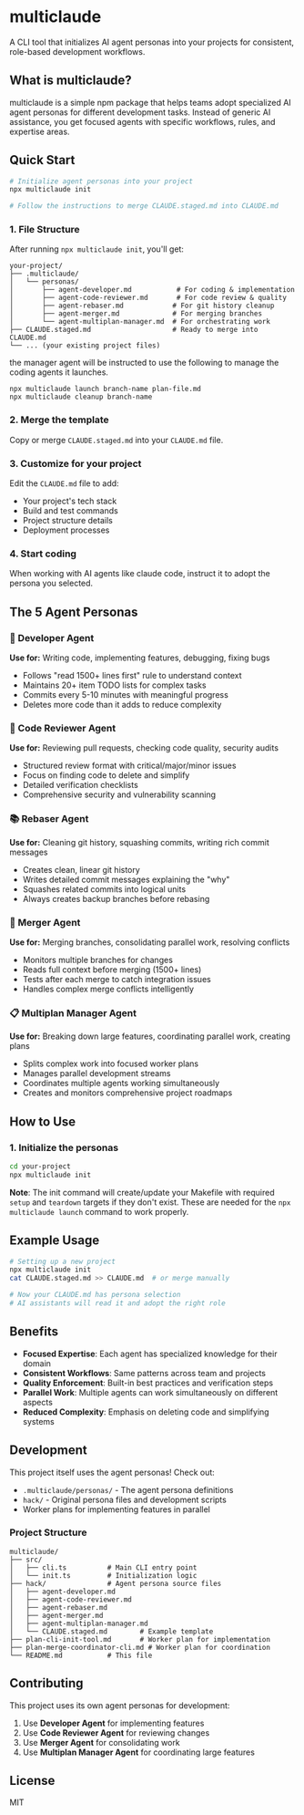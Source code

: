 # multiclaude

A CLI tool that initializes AI agent personas into your projects for consistent, role-based development workflows.

## What is multiclaude?

multiclaude is a simple npm package that helps teams adopt specialized AI agent personas for different development tasks. Instead of generic AI assistance, you get focused agents with specific workflows, rules, and expertise areas.

## Quick Start

```bash
# Initialize agent personas into your project
npx multiclaude init

# Follow the instructions to merge CLAUDE.staged.md into CLAUDE.md
```

### 1. File Structure

After running `npx multiclaude init`, you'll get:

```
your-project/
├── .multiclaude/
│   └── personas/
│       ├── agent-developer.md           # For coding & implementation
│       ├── agent-code-reviewer.md       # For code review & quality
│       ├── agent-rebaser.md            # For git history cleanup
│       ├── agent-merger.md             # For merging branches
│       └── agent-multiplan-manager.md  # For orchestrating work
├── CLAUDE.staged.md                    # Ready to merge into CLAUDE.md
└── ... (your existing project files)
```

the manager agent will be instructed to use the following to manage the coding agents it launches.

```
npx multiclaude launch branch-name plan-file.md
npx multiclaude cleanup branch-name
```

### 2. Merge the template
Copy or merge `CLAUDE.staged.md` into your `CLAUDE.md` file.

### 3. Customize for your project
Edit the `CLAUDE.md` file to add:
- Your project's tech stack
- Build and test commands
- Project structure details
- Deployment processes

### 4. Start coding
When working with AI agents like claude code, instruct it to adopt the persona you selected.

## The 5 Agent Personas

### 🔨 Developer Agent
**Use for:** Writing code, implementing features, debugging, fixing bugs
- Follows "read 1500+ lines first" rule to understand context
- Maintains 20+ item TODO lists for complex tasks
- Commits every 5-10 minutes with meaningful progress
- Deletes more code than it adds to reduce complexity

### 👀 Code Reviewer Agent  
**Use for:** Reviewing pull requests, checking code quality, security audits
- Structured review format with critical/major/minor issues
- Focus on finding code to delete and simplify
- Detailed verification checklists
- Comprehensive security and vulnerability scanning

### 📚 Rebaser Agent
**Use for:** Cleaning git history, squashing commits, writing rich commit messages
- Creates clean, linear git history
- Writes detailed commit messages explaining the "why"
- Squashes related commits into logical units
- Always creates backup branches before rebasing

### 🔄 Merger Agent
**Use for:** Merging branches, consolidating parallel work, resolving conflicts
- Monitors multiple branches for changes
- Reads full context before merging (1500+ lines)
- Tests after each merge to catch integration issues
- Handles complex merge conflicts intelligently

### 📋 Multiplan Manager Agent
**Use for:** Breaking down large features, coordinating parallel work, creating plans
- Splits complex work into focused worker plans
- Manages parallel development streams
- Coordinates multiple agents working simultaneously
- Creates and monitors comprehensive project roadmaps


## How to Use

### 1. Initialize the personas
```bash
cd your-project
npx multiclaude init
```

**Note**: The init command will create/update your Makefile with required `setup` and `teardown` targets if they don't exist. These are needed for the `npx multiclaude launch` command to work properly.


## Example Usage

```bash
# Setting up a new project
npx multiclaude init
cat CLAUDE.staged.md >> CLAUDE.md  # or merge manually

# Now your CLAUDE.md has persona selection
# AI assistants will read it and adopt the right role
```

## Benefits

- **Focused Expertise**: Each agent has specialized knowledge for their domain
- **Consistent Workflows**: Same patterns across team and projects
- **Quality Enforcement**: Built-in best practices and verification steps
- **Parallel Work**: Multiple agents can work simultaneously on different aspects
- **Reduced Complexity**: Emphasis on deleting code and simplifying systems

## Development

This project itself uses the agent personas! Check out:
- `.multiclaude/personas/` - The agent persona definitions
- `hack/` - Original persona files and development scripts
- Worker plans for implementing features in parallel

### Project Structure

```
multiclaude/
├── src/
│   ├── cli.ts          # Main CLI entry point
│   └── init.ts         # Initialization logic
├── hack/               # Agent persona source files
│   ├── agent-developer.md
│   ├── agent-code-reviewer.md
│   ├── agent-rebaser.md
│   ├── agent-merger.md
│   ├── agent-multiplan-manager.md
│   └── CLAUDE.staged.md        # Example template
├── plan-cli-init-tool.md       # Worker plan for implementation
├── plan-merge-coordinator-cli.md # Worker plan for coordination
└── README.md           # This file
```

## Contributing

This project uses its own agent personas for development:

1. Use **Developer Agent** for implementing features
2. Use **Code Reviewer Agent** for reviewing changes  
3. Use **Merger Agent** for consolidating work
4. Use **Multiplan Manager Agent** for coordinating large features

## License

MIT
